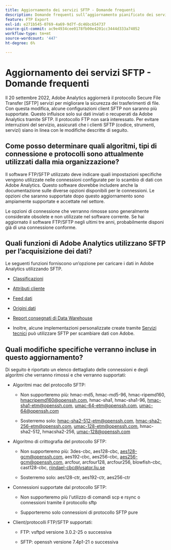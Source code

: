 ```yaml
---
title: Aggiornamento dei servizi SFTP - Domande frequenti
description: Domande frequenti sull’aggiornamento pianificato dei servizi SFTP.
feature: FTP Export
exl-id: e271b545-0769-4a69-9d7f-dc46bc654737
source-git-commit: ac9e4934cee0178fb00e4201cc3444d333a74052
workflow-type: tm+mt
source-wordcount: '447'
ht-degree: 6%

---
```


# Aggiornamento dei servizi SFTP - Domande frequenti

Il 20 settembre 2022, Adobe Analytics aggiornerà il protocollo Secure File Transfer [SFTP] servizi per migliorare la sicurezza dei trasferimenti di file. Con questa modifica, alcune configurazioni client SFTP non saranno più supportate. Questo influisce solo sui dati inviati o recuperati da Adobe Analytics tramite SFTP. Il protocollo FTP non sarà interessato. Per evitare interruzioni del servizio, assicurati che i clienti SFTP (codice, strumenti, servizi) siano in linea con le modifiche descritte di seguito.

## Come posso determinare quali algoritmi, tipi di connessione e protocolli sono attualmente utilizzati dalla mia organizzazione?

Il software FTP/SFTP utilizzato deve indicare quali impostazioni specifiche vengono utilizzate nelle connessioni configurate per lo scambio di dati con Adobe Analytics. Questo software dovrebbe includere anche la documentazione sulle diverse opzioni disponibili per le connessioni. Le opzioni che saranno supportate dopo questo aggiornamento sono ampiamente supportate e accettate nel settore.

Le opzioni di connessione che verranno rimosse sono generalmente considerate obsolete e non utilizzate nel software corrente. Se hai aggiornato il software FTP/SFTP negli ultimi tre anni, probabilmente disponi già di una connessione conforme.

## Quali funzioni di Adobe Analytics utilizzano SFTP per l’acquisizione dei dati?

Le seguenti funzioni forniscono un’opzione per caricare i dati in Adobe Analytics utilizzando SFTP.

* [Classificazioni](https://experienceleague.adobe.com/docs/analytics/export/ftp-and-sftp/set-up-ftp-accounts/ftp-saint.html)

* [Attributi cliente](https://experienceleague.adobe.com/docs/core-services/interface/services/customer-attributes/attributes.html)

* [Feed dati](https://experienceleague.adobe.com/docs/analytics/export/ftp-and-sftp/set-up-ftp-accounts/ftp-datafeeds.html)

* [Origini dati](https://experienceleague.adobe.com/docs/analytics/export/ftp-and-sftp/set-up-ftp-accounts/ftp-datasources.html)

* [Report consegnati di Data Warehouse](https://experienceleague.adobe.com/docs/analytics/export/ftp-and-sftp/set-up-ftp-accounts/ftp-dw-reports.html)

* Inoltre, alcune implementazioni personalizzate create tramite [Servizi tecnici](https://experienceleague.adobe.com/docs/analytics/export/ftp-and-sftp/set-up-ftp-accounts/ftp-eng-services.html) può utilizzare SFTP per scambiare dati con Adobe.

## Quali modifiche specifiche verranno incluse in questo aggiornamento?

Di seguito è riportato un elenco dettagliato delle connessioni e degli algoritmi che verranno rimossi e che verranno supportati:

* Algoritmi mac del protocollo SFTP:

   * Non supporteremo più: hmac-md5, hmac-md5-96, hmac-ripemd160, hmacripemd160@openssh.com, hmac-sha1, hmac-sha1-96, hmac-sha1-etm@openssh.com, umac-64-etm@openssh.com, umac-64@openssh.com

   * Sosterremo solo: hmac-sha2-512-etm@openssh.com, hmac-sha2-256-etm@openssh.com, umac-128-etm@openssh.com, hmac-sha2-512, hmacsha2-256, umac-128@openssh.com

* Algoritmo di crittografia del protocollo SFTP:

   * Non supporteremo più: 3des-cbc, aes128-cbc, aes128-gcm@openssh.com, aes192-cbc, aes256-cbc, aes256-gcm@openssh.com, arcfour, arcfour128, arcfour256, blowfish-cbc, cast128-cbc, rijndael-cbc@lysator.liu.se

   * Sosterremo solo: aes128-ctr, aes192-ctr, aes256-ctr

* Connessioni supportate dal protocollo SFTP:

   * Non supporteremo più l&#39;utilizzo di comandi scp e rsync o connessioni tramite il protocollo sftp

   * Supporteremo solo connessioni di protocollo SFTP pure

* Client/protocolli FTP/SFTP supportati:

   * FTP: vsftpd versione 3.0.2-25 o successiva

   * SFTP: openssh versione 7.4p1-21 o successiva
